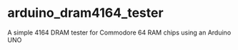 # arduino_dram4164_tester
A simple 4164 DRAM tester for Commodore 64 RAM chips using an Arduino UNO
